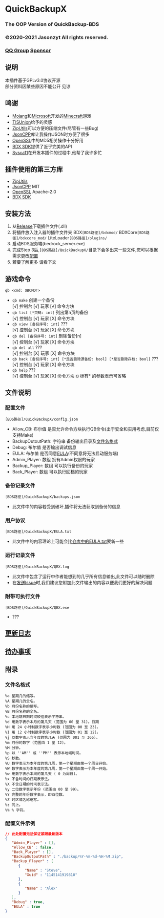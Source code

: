 ﻿# QuickBackupX
### The OOP Version of QuickBackup-BDS
### ©2020-2021 Jasonzyt All rights reserved.
### [QQ Group](https://jq.qq.com/?wv=1027&k=XQ95YehZ)  [Sponsor](http://pay.sa2y.net/paypage/?merchant=97a6ueUjyemLZeyQZK3TaCKluhQu5FTZM2LvKrX%2Btlpm)

## 说明
本插件基于GPLv3.0协议开源    
部分资料因某些原因不能公开 见谅

## 鸣谢
- [Mojang](https://github.com/Mojang)和[Microsoft](https://microsoft.com)开发的[Minecraft](https://minecraft.net/)游戏
- [TISUnion](https://www.github.com/TISUnion/QuickBackupM)给予的灵感
- [ZipUtils](https://www.codeproject.com/Articles/7530/Zip-Utils-Clean-Elegant-Simple-Cplusplus-Win)可以方便的压缩文件(尽管有一些Bug)
- [JsonCPP](https://github.com/open-source-parsers/jsoncpp)库让我操作JSON时方便了很多
- [OpenSSL](https://github.com/openssl/openssl)中的MD5相关操作十分好用
- [BDX SDK]()提供了近乎完美的API
- [Sysca11](https://github.com/Sysca11)在开发本插件的过程中,他帮了我许多忙

## 插件使用的第三方库
- [ZipUtils](https://www.codeproject.com/Articles/7530/Zip-Utils-Clean-Elegant-Simple-Cplusplus-Win)
- [JsonCPP](https://github.com/open-source-parsers/jsoncpp) MIT
- [OpenSSL](https://github.com/openssl/openssl) Apache-2.0
- [BDX SDK]()

## 安装方法
1. 从[Release](https://github.com/Jasonzyt/QuickBackupX/releases)下载插件文件(.dll)
2. 将插件放入注入器的插件文件夹 BDX`[BDS路径]/bdxmod/` BDXCore`[BDS路径]/bdxcore_mod/` LiteLoader`[BDS路径]/plugins/`
3. 启动BDS服务端(bedrock_server.exe)
4. 完成Step 3后,`[BDS路径]/QuickBackupX/`目录下会多出来一些文件,您可以根据需求更改[配置](#配置文件)
5. 若要了解更多 请看下文

## 游戏命令
`qb <cmd: QBCMDT>`
- `qb make` 创建一个备份    
  [√] 控制台 [√] 玩家 [√] 命令方块
- `qb list [*页码: int]` 列出第n页的备份    
  [√] 控制台 [√] 玩家 [X] 命令方块
- `qb view [备份序号: int]` ???    
  [√] 控制台 [√] 玩家 [X] 命令方块    
- `qb del [备份序号: int]` 删除备份[n]    
  [√] 控制台 [√] 玩家 [X] 命令方块
- `qb del all` ???    
  [√] 控制台 [X] 玩家 [X] 命令方块
- `qb back [备份序号: int] [*是否删除源备份: bool] [*是否删除存档: bool]` ???
  [√] 控制台 [√] 玩家 [X] 命令方块
- `qb help` ???    
  [√] 控制台 [√] 玩家 [X] 命令方块
¤ 标有* 的参数表示可省略

## 文件说明
### 配置文件
`[BDS路径]/QuickBackupX/config.json`    
- Allow_CB: 布尔值 是否允许命令方块执行QB命令(出于安全和实用考虑,目前仅支持Make)
- BackupOutoutPath: 字符串 备份输出目录及[文件名格式](#文件名格式)
- Debug: 布尔值 是否输出调试信息
- EULA: 布尔值 是否同意[EULA](EULA.txt)(不同意将无法启动服务端)
- Admin_Player: 数组 拥有Admin权限的玩家
- Backup_Player: 数组 可以执行备份的玩家
- Back_Player: 数组 可以执行回档的玩家
### 备份记录文件
`[BDS路径]/QuickBackupX/backups.json`   
- 此文件中的内容若受到破坏,插件将无法获取到备份的信息
### 用户协议
`[BDS路径]/QuickBackupX/EULA.txt`   
- 此文件中的内容理论上可能会比[仓库中的EULA.txt](EULA.txt)要新一些
### 运行记录文件
`[BDS路径]/QuickBackupX/QBX.log`   
- 此文件中包含了运行中作者能想到的几乎所有信息输出,此文件可以随时删除
- 在[发送Issue](https://github.com/Jasonzyt/QuickBackupX/issues/new)时,我们建议您附加此文件输出的内容以便我们更好的解决问题
### 附带可执行文件
`[BDS路径]/QuickBackupX/QBX.exe`   
- ???

## [更新日志](Update.txt)

## [待办事项](TODO.md)

## 附录
### 文件名格式
```
%a 星期几的缩写。
%A 星期几的全名。
%b 月份名称的缩写。
%B 月份名称的全名。
%c 本地端日期时间较佳表示字符串。
%d 用数字表示本月的第几天 (范围为 00 至 31)。日期
%H 用 24 小时制数字表示小时数 (范围为 00 至 23)。
%I 用 12 小时制数字表示小时数 (范围为 01 至 12)。
%j 以数字表示当年度的第几天 (范围为 001 至 366)。
%m 月份的数字 (范围由 1 至 12)。
%M 分钟。
%p 以 ''AM'' 或 ''PM'' 表示本地端时间。
%S 秒数。
%U 数字表示为本年度的第几周，第一个星期由第一个周日开始。
%W 数字表示为本年度的第几周，第一个星期由第一个周一开始。
%w 用数字表示本周的第几天 ( 0 为周日)。
%x 不含时间的日期表示法。
%X 不含日期的时间表示法。
%y 二位数字表示年份 (范围由 00 至 99)。
%Y 完整的年份数字表示，即四位数。
%Z 时区或名称缩写。
%z 同上。
%% % 字符。
```
### 配置文件示例
```json
// 此处配置无法保证紧跟最新版本
{
   "Admin_Player" : [],
   "Allow_CB" : false,
   "Back_Player" : [],
   "BackupOutputPath" : "./backup/%Y-%m-%d-%H-%M.zip",
   "Backup_Player" : [
      {
         "Name" : "Steve",
         "Xuid" : "1145141919810"
      },
      {
         "Name" : "Alex"
      }
   ],
   "Debug" : true,
   "EULA" : true
}
```